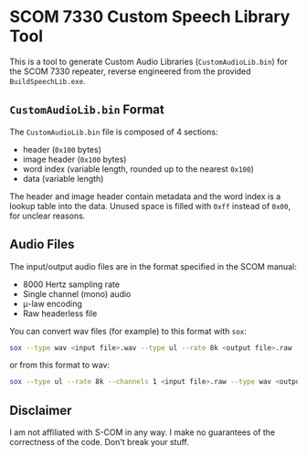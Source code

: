 # SCOM 7330 Custom Speech Library Tool

This is a tool to generate Custom Audio Libraries
(`CustomAudioLib.bin`) for the SCOM 7330 repeater, reverse engineered
from the provided `BuildSpeechLib.exe`.

## `CustomAudioLib.bin` Format

The `CustomAudioLib.bin` file is composed of 4 sections:

- header (`0x100` bytes)
- image header (`0x100` bytes)
- word index (variable length, rounded up to the nearest `0x100`)
- data (variable length)

The header and image header contain metadata and the word index is a
lookup table into the data. Unused space is filled with `0xff` instead
of `0x00`, for unclear reasons.

<!-- (TODO: finish description) -->


## Audio Files

The input/output audio files are in the format specified in the SCOM manual:

- 8000 Hertz sampling rate
- Single channel (mono) audio
- μ-law encoding
- Raw headerless file

You can convert wav files (for example) to this format with `sox`:

```sh
sox --type wav <input file>.wav --type ul --rate 8k <output file>.raw
```

or from this format to wav:

```sh
sox --type ul --rate 8k --channels 1 <input file>.raw --type wav <output file>.wav
```


## Disclaimer

I am not affiliated with S-COM in any way. I make no guarantees of the
correctness of the code. Don't break your stuff.
